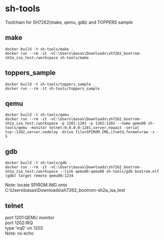 # sh-tools
Toolchain for SH7262(make, qemu, gdb) and TOPPERS sample

## make
    docker build -t sh-tools/make .
    docker run --rm -it -vC:\Users\basas\Downloads\sh7262_bootrom-sh2a_isa_test:/workspace sh-tools/make

## toppers_sample
    docker build -t sh-tools/toppers_sample .
    docker run --rm -it sh-tools/toppers_sample

## qemu
    docker build -t sh-tools/qemu .
    docker run --rm -it -vC:\Users\basas\Downloads\sh7262_bootrom-sh2a_isa_test:/workspace -p 1201:1201 -p 1202:1202 --name qemu00 sh-tools/qemu -monitor telnet:0.0.0.0:1201,server,nowait -serial tcp::1202,server,nodelay -drive file=SPIROM.IMG,if=mtd,format=raw -s -S

## gdb
    docker build -t sh-tools/gdb .
    docker run --rm -it -vC:\Users\basas\Downloads\sh7262_bootrom-sh2a_isa_test:/workspace --link qemu00:qemu00 sh-tools/gdb bootrom.elf
    (gdb) target remote qemu00:1234
Note: locate SPIROM.IMG onto C:\Users\basas\Downloads\sh7262_bootrom-sh2a_isa_test

## telnet
port 1201:QEMU monitor  
port 1202:IRQ  
type 'irq0' on 1202  
Note: no echo  
